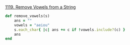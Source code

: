 [1119. Remove Vowels from a String](https://leetcode.com/problems/remove-vowels-from-a-string/)
```ruby
def remove_vowels(s)
    ans = ""
    vowels = "aeiou"
    s.each_char{ |c| ans += c if !vowels.include?(c) }
    ans
end
```